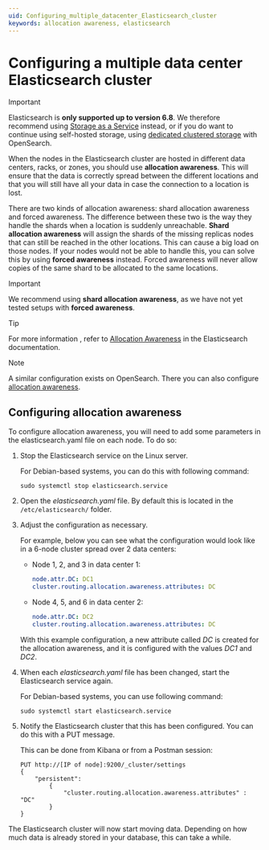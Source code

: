 ```yaml
---
uid: Configuring_multiple_datacenter_Elasticsearch_cluster
keywords: allocation awareness, elasticsearch
---
```


# Configuring a multiple data center Elasticsearch cluster

> [!IMPORTANT]
> Elasticsearch is **only supported up to version 6.8**. We therefore recommend using [Storage as a Service](xref:STaaS) instead, or if you do want to continue using self-hosted storage, using [dedicated clustered storage](xref:Dedicated_clustered_storage) with OpenSearch.

When the nodes in the Elasticsearch cluster are hosted in different data centers, racks, or zones, you should use **allocation awareness**. This will ensure that the data is correctly spread between the different locations and that you will still have all your data in case the connection to a location is lost.

There are two kinds of allocation awareness: shard allocation awareness and forced awareness. The difference between these two is the way they handle the shards when a location is suddenly unreachable. **Shard allocation awareness** will assign the shards of the missing replicas nodes that can still be reached in the other locations. This can cause a big load on those nodes. If your nodes would not be able to handle this, you can solve this by using **forced awareness** instead. Forced awareness will never allow copies of the same shard to be allocated to the same locations.

> [!IMPORTANT]
> We recommend using **shard allocation awareness**, as we have not yet tested setups with **forced awareness**.

> [!TIP]
> For more information , refer to [Allocation Awareness](https://www.elastic.co/guide/en/elasticsearch/reference/6.8/allocation-awareness.html) in the Elasticsearch documentation.

> [!NOTE]
> A similar configuration exists on OpenSearch. There you can also configure [allocation awareness](xref:Configuring_multiple_datacenter_OpenSearch_cluster).

## Configuring allocation awareness

To configure allocation awareness, you will need to add some parameters in the elasticsearch.yaml file on each node. To do so:

1. Stop the Elasticsearch service on the Linux server.

   For Debian-based systems, you can do this with following command:

   ```debian
   sudo systemctl stop elasticsearch.service
   ```

1. Open the *elasticsearch.yaml* file. By default this is located in the `/etc/elasticsearch/` folder.

1. Adjust the configuration as necessary.

   For example, below you can see what the configuration would look like in a 6-node cluster spread over 2 data centers:

   - Node 1, 2, and 3 in data center 1:

     ```yaml
     node.attr.DC: DC1
     cluster.routing.allocation.awareness.attributes: DC
     ```

   - Node 4, 5, and 6 in data center 2:

     ```yaml
     node.attr.DC: DC2
     cluster.routing.allocation.awareness.attributes: DC
     ```

   With this example configuration, a new attribute called *DC* is created for the allocation awareness, and it is configured with the values *DC1* and *DC2*.

1. When each *elasticsearch.yaml* file has been changed, start the Elasticsearch service again.

   For Debian-based systems, you can use following command:

   ```debian
   sudo systemctl start elasticsearch.service
   ```

1. Notify the Elasticsearch cluster that this has been configured. You can do this with a PUT message.

   This can be done from Kibana or from a Postman session:

   ```PUT
   PUT http://[IP of node]:9200/_cluster/settings
   { 
       "persistent": 
           { 
               "cluster.routing.allocation.awareness.attributes" : "DC" 
           } 
   }
   ```

The Elasticsearch cluster will now start moving data. Depending on how much data is already stored in your database, this can take a while.
